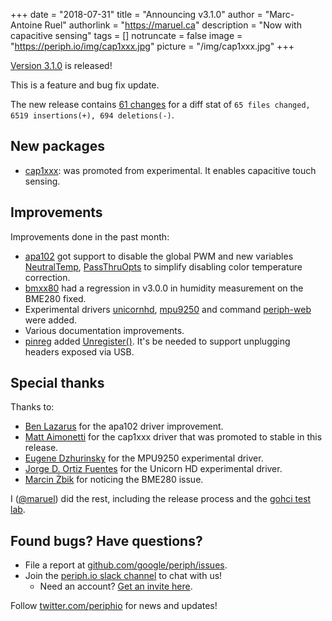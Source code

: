 +++
date = "2018-07-31"
title = "Announcing v3.1.0"
author = "Marc-Antoine Ruel"
authorlink = "https://maruel.ca"
description = "Now with capacitive sensing"
tags = []
notruncate = false
image = "https://periph.io/img/cap1xxx.jpg"
picture = "/img/cap1xxx.jpg"
+++

[Version 3.1.0](https://github.com/google/periph/releases/tag/v3.1.0) is
released!

This is a feature and bug fix update.

<!--more-->

The new release contains [61
changes](https://github.com/google/periph/compare/v3.0.0...v3.1.0) for a diff
stat of `65 files changed, 6519 insertions(+), 694 deletions(-)`.


## New packages

- [cap1xxx](https://periph.io/x/periph/devices/cap1xxx): was promoted from
  experimental. It enables capacitive touch sensing.


## Improvements

Improvements done in the past month:

- [apa102](https://periph.io/x/periph/devices/apa102) got support to disable the
  global PWM and new variables
  [NeutralTemp](https://periph.io/x/periph/devices/apa102#NeutralTemp),
  [PassThruOpts](https://periph.io/x/periph/devices/apa102#PassThruOpts) to
  simplify disabling color temperature correction.
- [bmxx80](https://periph.io/x/periph/devices/bmxx80) had a regression in v3.0.0
  in humidity measurement on the BME280 fixed.
- Experimental drivers
  [unicornhd](https://periph.io/x/periph/experimental/devices/unicornhd),
  [mpu9250](https://periph.io/x/periph/experimental/devices/mpu9250) and
  command [periph-web](https://periph.io/x/periph/experimental/cmd/periph-web)
  were added.
- Various documentation improvements.
- [pinreg](https://periph.io/x/periph/conn/pin/pinreg) added
  [Unregister()](https://periph.io/x/periph/conn/pin/pinreg#Unregister). It's
  be needed to support unplugging headers exposed via USB.


## Special thanks

Thanks to:

- [Ben Lazarus](https://github.com/benlazarus) for the apa102 driver
  improvement.
- [Matt Aimonetti](https://github.com/mattetti) for the cap1xxx driver that was
  promoted to stable in this release.
- [Eugene Dzhurinsky](https://github.com/jdevelop) for the MPU9250 experimental
  driver.
- [Jorge D. Ortiz Fuentes](https://github.com/jdortiz) for the
  Unicorn HD experimental driver.
- [Marcin Żbik](https://github.com/zbikmarc) for noticing the BME280 issue.

I ([@maruel](https://github.com/maruel)) did the rest, including the release
process and the [gohci test lab](https://github.com/periph/gohci).


## Found bugs? Have questions?

- File a report at
  [github.com/google/periph/issues](https://github.com/google/periph/issues).
- Join the [periph.io slack channel](https://gophers.slack.com/messages/periph/)
  to chat with us!
  - Need an account? [Get an invite
    here](https://invite.slack.golangbridge.org/).

Follow [twitter.com/periphio](https://twitter.com/periphio) for news and
updates!
